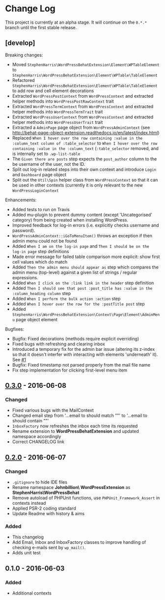 # Change Log
This project is currently at an alpha stage. It will continue on the `0.*.*` branch until the first stable release.  

## [develop]

Breaking changes:
- Moved `StephenHarris\WordPressBehatExtension\Element\WPTableElement` to `StephenHarris\WordPressBehatExtension\Element\WPTable\TableElement`
- Refactored `StephenHarris\WordPressBehatExtension\Element\WPTable\TableElement` to add row and cell element decorations
- Extracted `WordPressPostContext` from `WordPressContext` and extracted helper methods into `WordPressPostRawContext` trait
- Extracted `WordPressTermContext` from `WordPressContext` and extracted helper methods into `WordPressTermTrait` trait
- Extracted `WordPressUserContext` from `WordPressContext` and extracted helper methods into `WordPressUserTrait` trait
- Extracted a `AdminPage` page object from `WordPressAdminContext` (see http://behat-page-object-extension.readthedocs.io/en/latest/index.html)
- Replaced `When I hover over the row containing :value in the :column_text column of :table_selector` to `When I hover over the row containing :value in the :column_text` (`:table_selector` removed, and is internally set to `.wp-list-table`
- The `Given there are posts` step expects the `post_author` column to the be username of the user, not the ID.
- Split out log-in related steps into their own context and introduce  `Login` and `Dashboard` page object
- Split out the `Util\Spin` helper class from `WordPressContext` so that it can be used in other contexts (currently it is only relevant to the new `WordPressLoginContext`

Enhancements:
- Added tests to run on Travis
- Added mu-plugin to prevent dummy content (except 'Uncategorised' category) from being created when installing WordPress.
- Improved feedback for log-in errors (i.e. explicitly checks username and password).
- `WordPressAdminContext::iGoToMenuItem()` throws an exception if then admin menu could not be found 
- Added `When I am on the log-in page` and `Then I should be on the log-in page` step definitions
- Made error message for failed table comparison more explicit: show first cell values which do match
- Added `Then the admin menu should appear as` step which compares the admin menu (top-level) against a given list of strings / regular expressions.
- Added `When I click on the :link link in the header` step definition
- Added `Then I should see that post :post_title has :value in the :column_heading column` step
- Added `When I perform the bulk action :action` step
- Added `When I hover over the row for the :postTitle post` step
- Added `StephenHarris\WordPressBehatExtension\Context\Page\Element\AdminMenu` page object element

Bugfixes:
- Bugfix: Fixed decorations (methods require explicit overriding)
- Fixed bugs with refreshing and clearing inbox
- Introduced a temporary fix for the admin bar issue (altering its z-index so that it doesn't interfer with interacting with elements 'underneath' it). See [#1](https://github.com/stephenharris/WordPressBehatExtension/issues/1)
- Bugfix: Fixed timestamp not parsed properly from the mail file name
- Fix step implementation for clicking first-level menu item


## [0.3.0] - 2016-06-08
### Changed
- Fixed various bugs with the MailContext
- Changed email step from '...email to <email> should match "<message>"' to '...email to <email> should contain "<message>"'
- `InboxFactory` now refreshes the inbox each time its requested
- Rename extension to **WordPressBehatExtension** and updated namespace accordingly
- Correct CHANGELOG link

## [0.2.0] - 2016-06-07
### Changed
- `.gitignore` to hide IDE files
- Rename namespace **Johnbillion\ WordPressExtension** as **StephenHarris\WordPressBehat**
- Remove autoload of PHPUnit functions, use `PHPUnit_Framework_Assert` in contexts instead
- Applied PSR-2 coding standard
- Update Readme with history & aims

### Added
- This changelog
- Add Email, Inbox and InboxFactory classes to improve handling of checking e-mails sent by `wp_mail()`. 
- Adds unit test

## 0.1.0 - 2016-06-03
### Added
- Additional contexts 


[0.3.0]: https://github.com/stephenharris/WordPressBehatExtension/compare/0.2.0...0.3.0
[0.2.0]: https://github.com/stephenharris/WordPressBehatExtension/compare/0.1.0...0.2.0


